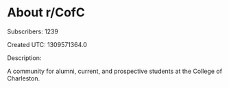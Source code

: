 # About r/CofC

Subscribers: 1239

Created UTC: 1309571364.0

Description:

A community for alumni, current, and prospective students at the College of Charleston.


